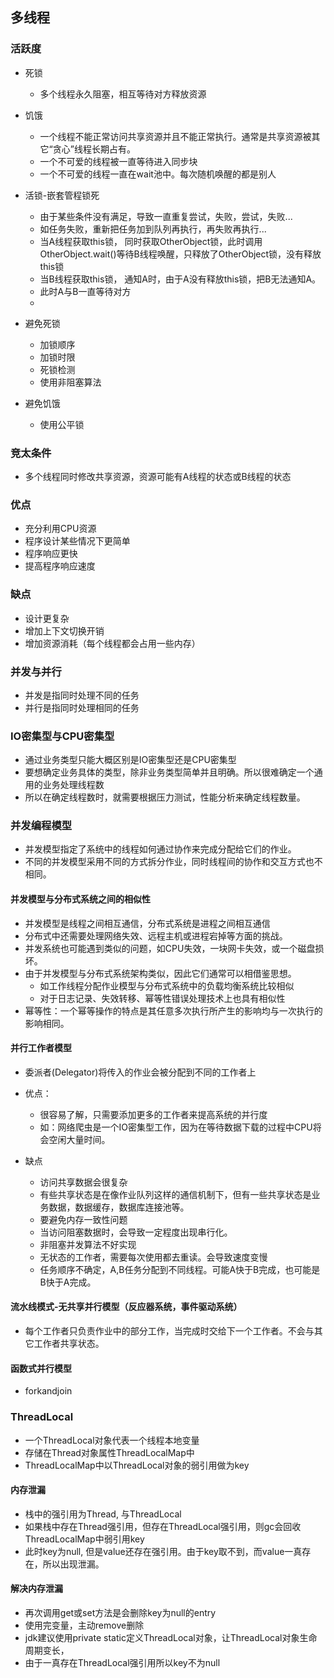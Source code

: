 ## 多线程

### 活跃度
 * 死锁 
   + 多个线程永久阻塞，相互等待对方释放资源
 * 饥饿
   + 一个线程不能正常访问共享资源并且不能正常执行。通常是共享资源被其它“贪心”线程长期占有。
   + 一个不可爱的线程被一直等待进入同步块
   + 一个不可爱的线程一直在wait池中。每次随机唤醒的都是别人
   
 * 活锁-嵌套管程锁死
   + 由于某些条件没有满足，导致一直重复尝试，失败，尝试，失败...
   + 如任务失败，重新把任务加到队列再执行，再失败再执行...
   + 当A线程获取this锁， 同时获取OtherObject锁，此时调用OtherObject.wait()等待B线程唤醒，只释放了OtherObject锁，没有释放this锁
   + 当B线程获取this锁， 通知A时，由于A没有释放this锁，把B无法通知A。
   + 此时A与B一直等待对方
   + 
   
 * 避免死锁
   + 加锁顺序
   + 加锁时限
   + 死锁检测
   + 使用非阻塞算法
   
   
 * 避免饥饿
   + 使用公平锁
   
### 竞太条件
 * 多个线程同时修改共享资源，资源可能有A线程的状态或B线程的状态
 
### 优点
 * 充分利用CPU资源
 * 程序设计某些情况下更简单
 * 程序响应更快
 * 提高程序响应速度
 
### 缺点
 * 设计更复杂
 * 增加上下文切换开销
 * 增加资源消耗（每个线程都会占用一些内存）
 
### 并发与并行
 * 并发是指同时处理不同的任务
 * 并行是指同时处理相同的任务
 
### IO密集型与CPU密集型
 * 通过业务类型只能大概区别是IO密集型还是CPU密集型
 * 要想确定业务具体的类型，除非业务类型简单并且明确。所以很难确定一个通用的业务处理线程数
 * 所以在确定线程数时，就需要根据压力测试，性能分析来确定线程数量。
 
### 并发编程模型
 * 并发模型指定了系统中的线程如何通过协作来完成分配给它们的作业。
 * 不同的并发模型采用不同的方式拆分作业，同时线程间的协作和交互方式也不相同。
 
#### 并发模型与分布式系统之间的相似性
 * 并发模型是线程之间相互通信，分布式系统是进程之间相互通信
 * 分布式中还需要处理网络失效、远程主机或进程宕掉等方面的挑战。
 * 并发系统也可能遇到类似的问题，如CPU失效，一块网卡失效，或一个磁盘损坏。
 * 由于并发模型与分布式系统架构类似，因此它们通常可以相借鉴思想。
   + 如工作线程分配作业模型与分布式系统中的负载均衡系统比较相似
   + 对于日志记录、失效转移、幂等性错误处理技术上也具有相似性
 * 幂等性：一个幂等操作的特点是其任意多次执行所产生的影响均与一次执行的影响相同。
 
 
#### 并行工作者模型
 * 委派者(Delegator)将传入的作业会被分配到不同的工作者上
 * 优点：
   + 很容易了解，只需要添加更多的工作者来提高系统的并行度
   + 如：网络爬虫是一个IO密集型工作，因为在等待数据下载的过程中CPU将会空闲大量时间。
   
 * 缺点
   + 访问共享数据会很复杂
   + 有些共享状态是在像作业队列这样的通信机制下，但有一些共享状态是业务数据，数据缓存，数据库连接池等。
   + 要避免内存一致性问题
   + 当访问阻塞数据时，会导致一定程度出现串行化。
   + 非阻塞并发算法不好实现
   + 无状态的工作者，需要每次使用都去重读。会导致速度变慢
   + 任务顺序不确定，A,B任务分配到不同线程。可能A快于B完成，也可能是B快于A完成。
   
#### 流水线模式-无共享并行模型（反应器系统，事件驱动系统）
 * 每个工作者只负责作业中的部分工作，当完成时交给下一个工作者。不会与其它工作者共享状态。
 
#### 函数式并行模型
 * forkandjoin
 
### ThreadLocal
 * 一个ThreadLocal对象代表一个线程本地变量
 * 存储在Thread对象属性ThreadLocalMap中
 * ThreadLocalMap中以ThreadLocal对象的弱引用做为key
#### 内存泄漏
 * 栈中的强引用为Thread, 与ThreadLocal
 * 如果栈中存在Thread强引用，但存在ThreadLocal强引用，则gc会回收ThreadLocalMap中弱引用key
 * 此时key为null, 但是value还存在强引用。由于key取不到，而value一真存在，所以出现泄漏。
 
#### 解决内存泄漏
 * 再次调用get或set方法是会删除key为null的entry
 * 使用完变量，主动remove删除
 * jdk建议使用private static定义ThreadLocal对象，让ThreadLocal对象生命周期变长，
 * 由于一真存在ThreadLocal强引用所以key不为null 
 
   